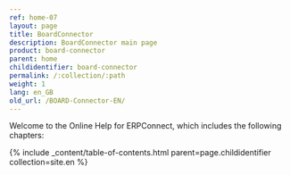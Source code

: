 ```yaml
---
ref: home-07
layout: page
title: BoardConnector
description: BoardConnector main page
product: board-connector
parent: home
childidentifier: board-connector
permalink: /:collection/:path
weight: 1
lang: en_GB
old_url: /BOARD-Connector-EN/
---
```


Welcome to the Online Help for ERPConnect, which includes the following chapters:

{% include _content/table-of-contents.html parent=page.childidentifier collection=site.en %}